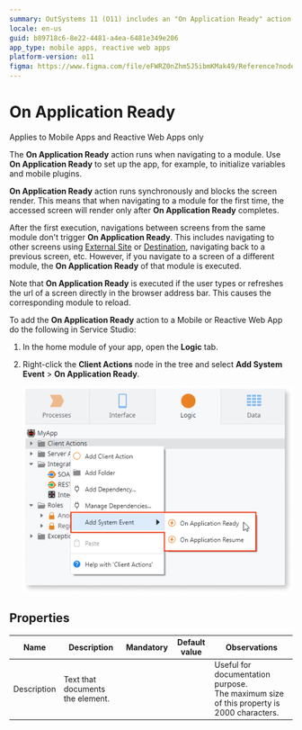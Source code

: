 ```yaml
---
summary: OutSystems 11 (O11) includes an "On Application Ready" action that initializes settings and blocks screen rendering until complete.
locale: en-us
guid: b89718c6-8e22-4481-a4ea-6481e349e206
app_type: mobile apps, reactive web apps
platform-version: o11
figma: https://www.figma.com/file/eFWRZ0nZhm5J5ibmKMak49/Reference?node-id=612:322
---
```

# On Application Ready

<div class="info" markdown="1">

Applies to Mobile Apps and Reactive Web Apps only

</div>

The **On Application Ready** action runs when navigating to a module. Use **On Application Ready** to set up the app, for example, to initialize variables and mobile plugins.

**On Application Ready** action runs synchronously and blocks the screen render. This means that when navigating to a module for the first time, the accessed screen will render only after **On Application Ready** completes.

After the first execution, navigations between screens from the same module don't trigger **On Application Ready**. This includes navigating to other screens using 
[External Site](class-external-site.md) or [Destination](class-destination.md), navigating back to a previous screen, etc. However, if you navigate to a screen of a different module, the **On Application Ready** of that module is executed.

Note that **On Application Ready** is executed if the user types or refreshes the url of a screen directly in the browser address bar. This causes the corresponding module to reload.

To add the **On Application Ready** action to a Mobile or Reactive Web App do the following in Service Studio:

1. In the home module of your app, open the **Logic** tab.

1. Right-click the **Client Actions** node in the tree and select **Add System Event** > **On Application Ready**.

    ![Screenshot showing how to add the On Application Ready system event in Service Studio by right-clicking the Client Actions node and selecting Add System Event > On Application Ready](images/ss-add-system-event-reactive.png "Adding On Application Ready System Event in Service Studio")

## Properties

<table markdown="1">
<thead>
<tr>
<th>Name</th>
<th>Description</th>
<th>Mandatory</th>
<th>Default value</th>
<th>Observations</th>
</tr>
</thead>
<tbody>
<tr>
<td title="Description">Description</td>
<td>Text that documents the element.</td>
<td></td>
<td></td>
<td>Useful for documentation purpose.<br/>The maximum size of this property is 2000 characters.</td>
</tr>
</tbody>
</table>
